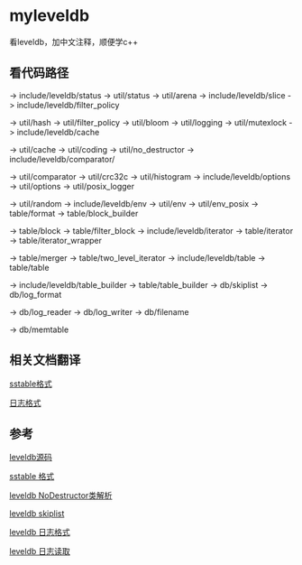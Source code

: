 # myleveldb

看leveldb，加中文注释，顺便学c++

## 看代码路径

-> include/leveldb/status -> util/status -> util/arena -> include/leveldb/slice -> include/leveldb/filter_policy

-> util/hash -> util/filter_policy -> util/bloom -> util/logging -> util/mutexlock -> include/leveldb/cache

-> util/cache -> util/coding -> util/no_destructor -> include/leveldb/comparator/

-> util/comparator -> util/crc32c -> util/histogram -> include/leveldb/options -> util/options -> util/posix_logger

-> util/random -> include/leveldb/env -> util/env -> util/env_posix -> table/format -> table/block_builder 

-> table/block -> table/filter_block -> include/leveldb/iterator -> table/iterator -> table/iterator_wrapper

-> table/merger -> table/two_level_iterator -> include/leveldb/table -> table/table

-> include/leveldb/table_builder -> table/table_builder -> db/skiplist -> db/log_format 

-> db/log_reader -> db/log_writer -> db/filename

-> db/memtable

## 相关文档翻译

[sstable格式](https://github.com/ejunjsh/myleveldb/blob/main/doc/table_format.md)

[日志格式](https://github.com/ejunjsh/myleveldb/blob/main/doc/log_format.md)

## 参考

[leveldb源码](https://github.com/google/leveldb)

[sstable 格式](https://www.cnblogs.com/cobbliu/p/6194072.html)

[leveldb NoDestructor类解析](https://blog.csdn.net/kdb_viewer/article/details/108471710)

[leveldb skiplist](https://www.jianshu.com/p/6624befde844)

[leveldb 日志格式](https://zhuanlan.zhihu.com/p/149794318?from_voters_page=true)

[leveldb 日志读取](https://zhuanlan.zhihu.com/p/44150093)
